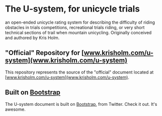# The U-system, for unicycle trials #

an open-ended unicycle rating system for describing the difficulty of riding obstacles in trials competitions, recreational trials riding, or very short technical sections of trail when mountain unicycling. Originally conceived and authored by Kris Holm.


## "Official" Repository for [www.krisholm.com/u-system](www.krisholm.com/u-system) ##

This repository represents the source of the "official" document located at [www.krisholm.com/u-system](www.krisholm.com/u-system).


## Built on [Bootstrap](http://twitter.github.com/bootstrap/index.html) ##

The U-system document is built on [Bootstrap](http://twitter.github.com/bootstrap/index.html), from Twitter. Check it out. It's awesome.
